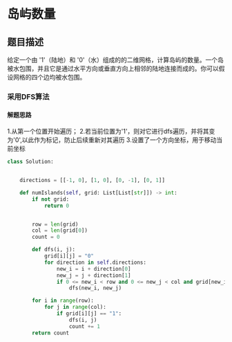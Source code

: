 # 岛屿数量

## 题目描述

给定一个由 '1'（陆地）和 '0'（水）组成的的二维网格，计算岛屿的数量。一个岛被水包围，并且它是通过水平方向或垂直方向上相邻的陆地连接而成的。你可以假设网格的四个边均被水包围。

### 采用DFS算法

#### 解题思路

1.从第一个位置开始遍历；
2.若当前位置为'1'，则对它进行dfs遍历，并将其变为'0',以此作为标记，防止后续重新对其遍历
3.设置了一个方向坐标，用于移动当前坐标

```python
class Solution:


    directions = [[-1, 0], [1, 0], [0, -1], [0, 1]]

    def numIslands(self, grid: List[List[str]]) -> int:
        if not grid: 
            return 0


        row = len(grid)
        col = len(grid[0])
        count = 0

        def dfs(i, j):
            grid[i][j] = "0"
            for direction in self.directions:
                new_i = i + direction[0]
                new_j = j + direction[1]
                if 0 <= new_i < row and 0 <= new_j < col and grid[new_i][new_j] == "1":
                    dfs(new_i, new_j)

        for i in range(row):
            for j in range(col):
                if grid[i][j] == "1":
                    dfs(i, j)
                    count += 1
        return count
```